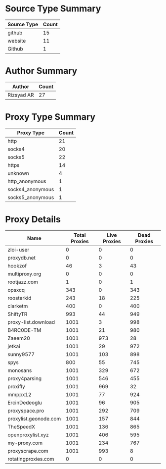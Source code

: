 # Source Type Summary

| Source Type | Count |
|-------------|-------|
| github | 15 |
| website | 11 |
| Github | 1 |


# Author Summary

| Author | Count |
|--------|-------|
| Rizsyad AR | 27 |


# Proxy Type Summary

| Proxy Type | Count |
|------------|-------|
| http | 21 |
| socks4 | 20 |
| socks5 | 22 |
| https | 14 |
| unknown | 4 |
| http_anonymous | 1 |
| socks4_anonymous | 1 |
| socks5_anonymous | 1 |


# Proxy Details

| Name | Total Proxies | Live Proxies | Dead Proxies |
|------|---------------|--------------|---------------|
| zloi-user | 0 | 0 | 0 |
| proxydb.net | 0 | 0 | 0 |
| hookzof | 46 | 3 | 43 |
| multiproxy.org | 0 | 0 | 0 |
| rootjazz.com | 1 | 0 | 1 |
| opsxcq | 343 | 0 | 343 |
| roosterkid | 243 | 18 | 225 |
| clarketm | 400 | 0 | 400 |
| ShiftyTR | 993 | 44 | 949 |
| proxy-list.download | 1001 | 3 | 998 |
| B4RC0DE-TM | 1001 | 21 | 980 |
| Zaeem20 | 1001 | 973 | 28 |
| jetkai | 1001 | 29 | 972 |
| sunny9577 | 1001 | 103 | 898 |
| spys | 800 | 55 | 745 |
| monosans | 1001 | 329 | 672 |
| proxy4parsing | 1001 | 546 | 455 |
| proxifly | 1001 | 969 | 32 |
| mmppx12 | 1001 | 77 | 924 |
| ErcinDedeoglu | 1001 | 96 | 905 |
| proxyspace.pro | 1001 | 292 | 709 |
| proxylist.geonode.com | 1001 | 157 | 844 |
| TheSpeedX | 1001 | 136 | 865 |
| openproxylist.xyz | 1001 | 406 | 595 |
| my-proxy.com | 1001 | 234 | 767 |
| proxyscrape.com | 1001 | 993 | 8 |
| rotatingproxies.com | 0 | 0 | 0 |
